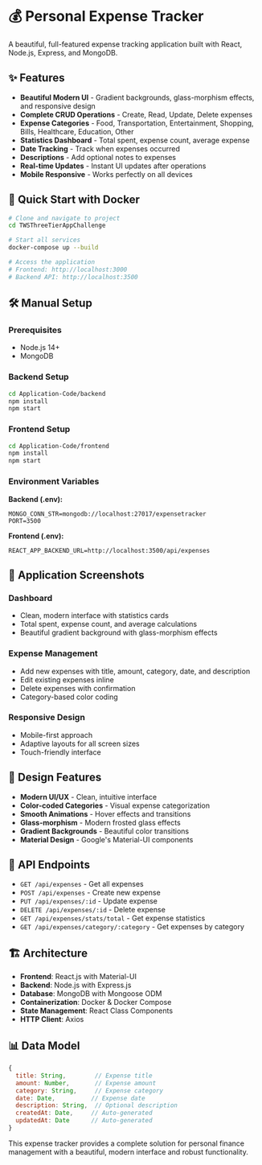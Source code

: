 # 💰 Personal Expense Tracker

A beautiful, full-featured expense tracking application built with React, Node.js, Express, and MongoDB.

## ✨ Features

- **Beautiful Modern UI** - Gradient backgrounds, glass-morphism effects, and responsive design
- **Complete CRUD Operations** - Create, Read, Update, Delete expenses
- **Expense Categories** - Food, Transportation, Entertainment, Shopping, Bills, Healthcare, Education, Other
- **Statistics Dashboard** - Total spent, expense count, average expense
- **Date Tracking** - Track when expenses occurred
- **Descriptions** - Add optional notes to expenses
- **Real-time Updates** - Instant UI updates after operations
- **Mobile Responsive** - Works perfectly on all devices

## 🚀 Quick Start with Docker

```bash
# Clone and navigate to project
cd TWSThreeTierAppChallenge

# Start all services
docker-compose up --build

# Access the application
# Frontend: http://localhost:3000
# Backend API: http://localhost:3500
```

## 🛠️ Manual Setup

### Prerequisites
- Node.js 14+
- MongoDB

### Backend Setup
```bash
cd Application-Code/backend
npm install
npm start
```

### Frontend Setup
```bash
cd Application-Code/frontend
npm install
npm start
```

### Environment Variables

**Backend (.env):**
```
MONGO_CONN_STR=mongodb://localhost:27017/expensetracker
PORT=3500
```

**Frontend (.env):**
```
REACT_APP_BACKEND_URL=http://localhost:3500/api/expenses
```

## 📱 Application Screenshots

### Dashboard
- Clean, modern interface with statistics cards
- Total spent, expense count, and average calculations
- Beautiful gradient background with glass-morphism effects

### Expense Management
- Add new expenses with title, amount, category, date, and description
- Edit existing expenses inline
- Delete expenses with confirmation
- Category-based color coding

### Responsive Design
- Mobile-first approach
- Adaptive layouts for all screen sizes
- Touch-friendly interface

## 🎨 Design Features

- **Modern UI/UX** - Clean, intuitive interface
- **Color-coded Categories** - Visual expense categorization
- **Smooth Animations** - Hover effects and transitions
- **Glass-morphism** - Modern frosted glass effects
- **Gradient Backgrounds** - Beautiful color transitions
- **Material Design** - Google's Material-UI components

## 🔧 API Endpoints

- `GET /api/expenses` - Get all expenses
- `POST /api/expenses` - Create new expense
- `PUT /api/expenses/:id` - Update expense
- `DELETE /api/expenses/:id` - Delete expense
- `GET /api/expenses/stats/total` - Get expense statistics
- `GET /api/expenses/category/:category` - Get expenses by category

## 🏗️ Architecture

- **Frontend**: React.js with Material-UI
- **Backend**: Node.js with Express.js
- **Database**: MongoDB with Mongoose ODM
- **Containerization**: Docker & Docker Compose
- **State Management**: React Class Components
- **HTTP Client**: Axios

## 📊 Data Model

```javascript
{
  title: String,        // Expense title
  amount: Number,       // Expense amount
  category: String,     // Expense category
  date: Date,          // Expense date
  description: String,  // Optional description
  createdAt: Date,     // Auto-generated
  updatedAt: Date      // Auto-generated
}
```

This expense tracker provides a complete solution for personal finance management with a beautiful, modern interface and robust functionality.